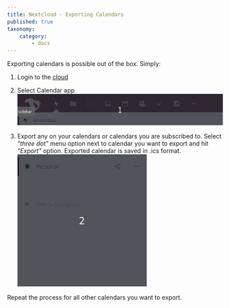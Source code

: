 ```yaml
---
title: Nextcloud - Exporting Calendars
published: true
taxonomy:
    category:
        - docs
---
```


Exporting calendars is possible out of the box. Simply:

1. Login to the [cloud](https://cloud.disroot.org)

2. Select Calendar app
![](en/select_app.gif)

3. Export any on your calendars or calendars you are subscribed to.
Select *"three dot"* menu option next to calendar you want to export and hit *"Export"* option. Exported calendar is saved in .ics format.
![](en/export-calendar.gif)

Repeat the process for all other calendars you want to export.
